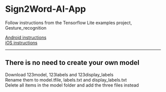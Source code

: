 # Sign2Word-AI-App

Follow instructions from the Tensorflow Lite examples project, Gesture_recognition

[Android instructions](https://github.com/tensorflow/examples/blob/master/lite/examples/gesture_classification/android/README.md)  
[iOS instructions](https://github.com/tensorflow/examples/blob/master/lite/examples/gesture_classification/ios/README.md)  

----------------------
There is no need to create your own model
----------------------

Download 123model, 123labels and 123display_labels  
Rename them to model.tfile, labels.txt and display_labels.txt  
Delete all items in the model folder and add the three files instead  
